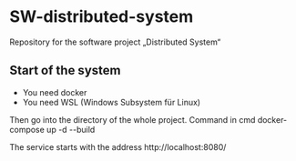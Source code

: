 # SW-distributed-system
Repository for the software project „Distributed System“

## Start of the system
- You need docker
- You need WSL (Windows Subsystem für Linux)

Then go into the directory of the whole project.
Command in cmd docker-compose up -d --build

The service starts with the address http://localhost:8080/